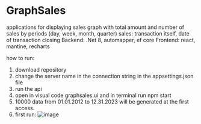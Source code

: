 # GraphSales
applications for displaying sales graph with total amount and number of sales by periods (day, week, month, quarter)
sales: transaction itself, date of transaction closing
Backend: .Net 8, automapper, ef core
Frontend: react, mantine, recharts

how to run:
1. download repository
2. change the server name in the connection string in the appsettings.json file
3. run the api
4. open in visual code graphsales.ui and in terminal run npm start
5. 10000 data from 01.01.2012 to 12.31.2023 will be generated at the first access.
6. first run:
  ![image](https://github.com/DmitriyTereschenko89/GraphSales/assets/120090144/7baec974-31b2-4cff-abeb-54795f87eed2)
